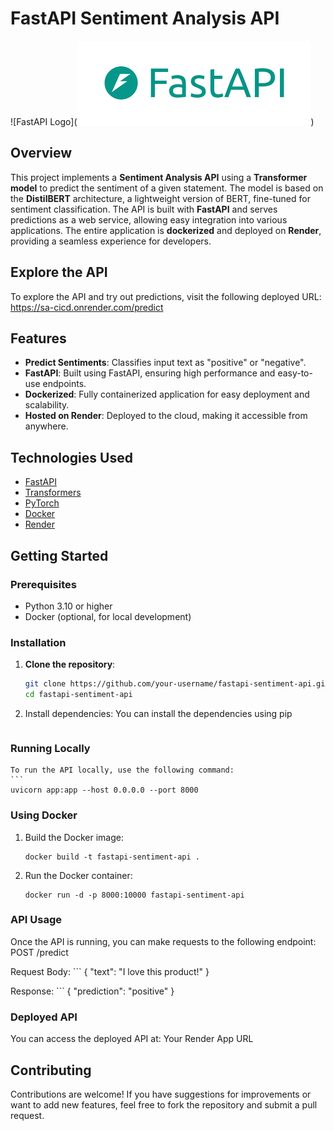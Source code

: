 # FastAPI Sentiment Analysis API


![FastAPI Logo](![alt text](image.png))

## Overview

This project implements a **Sentiment Analysis API** using a **Transformer model** to predict the sentiment of a given statement. The model is based on the **DistilBERT** architecture, a lightweight version of BERT, fine-tuned for sentiment classification. The API is built with **FastAPI** and serves predictions as a web service, allowing easy integration into various applications. The entire application is **dockerized** and deployed on **Render**, providing a seamless experience for developers.

## Explore the API
To explore the API and try out predictions, visit the following deployed URL:
https://sa-cicd.onrender.com/predict

## Features

- **Predict Sentiments**: Classifies input text as "positive" or "negative".
- **FastAPI**: Built using FastAPI, ensuring high performance and easy-to-use endpoints.
- **Dockerized**: Fully containerized application for easy deployment and scalability.
- **Hosted on Render**: Deployed to the cloud, making it accessible from anywhere.

## Technologies Used

- [FastAPI](https://fastapi.tiangolo.com/)
- [Transformers](https://huggingface.co/transformers/)
- [PyTorch](https://pytorch.org/)
- [Docker](https://www.docker.com/)
- [Render](https://render.com/)

## Getting Started

### Prerequisites

- Python 3.10 or higher
- Docker (optional, for local development)

### Installation

1. **Clone the repository**:
   ```bash
   git clone https://github.com/your-username/fastapi-sentiment-api.git
   cd fastapi-sentiment-api

2. Install dependencies: You can install the dependencies using pip
    ```pip install -r requirements.txt

### Running Locally
    To run the API locally, use the following command:
    ```
    uvicorn app:app --host 0.0.0.0 --port 8000

### Using Docker
1. Build the Docker image:
    ```
    docker build -t fastapi-sentiment-api .
2. Run the Docker container:
    ```
    docker run -d -p 8000:10000 fastapi-sentiment-api

### API Usage
Once the API is running, you can make requests to the following endpoint:
POST /predict

Request Body:
    ```
    {
  "text": "I love this product!"
}

Response:
    ```
    {
  "prediction": "positive"
}


### Deployed API
You can access the deployed API at: Your Render App URL

## Contributing

Contributions are welcome! If you have suggestions for improvements or want to add new features, feel free to fork the repository and submit a pull request.